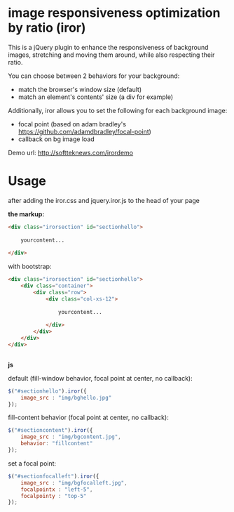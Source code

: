 # image responsiveness optimization by ratio (iror)

This is a jQuery plugin to enhance the responsiveness of background images, stretching and moving them around, while also respecting their ratio.

You can choose between 2 behaviors for your background:
- match the browser's window size (default)
- match an element's contents' size (a div for example)

Additionally, iror allows you to set the following for each background image:
- focal point (based on adam bradley's https://github.com/adamdbradley/focal-point)
- callback on bg image load

Demo url: http://softteknews.com/irordemo

# Usage
after adding the iror.css and jquery.iror.js to the head of your page

**the markup:**
```html
<div class="irorsection" id="sectionhello">
	
	yourcontent...
	
</div>
```

with bootstrap:
```html
<div class="irorsection" id="sectionhello">
	<div class="container">
		<div class="row">
			<div class="col-xs-12">
			
				yourcontent...
			
			</div>
		</div>
	</div>
</div>
			
```

**js**

default (fill-window behavior, focal point at center, no callback):
```javascript
$("#sectionhello").iror({
	image_src : "img/bghello.jpg"
});
```

fill-content behavior (focal point at center, no callback):
```javascript
$("#sectioncontent").iror({
	image_src : "img/bgcontent.jpg",
	behavior: "fillcontent"
});
```

set a focal point:
```javascript
$("#sectionfocalleft").iror({
	image_src : "img/bgfocalleft.jpg",
	focalpointx : "left-5",
	focalpointy : "top-5"
});
```

